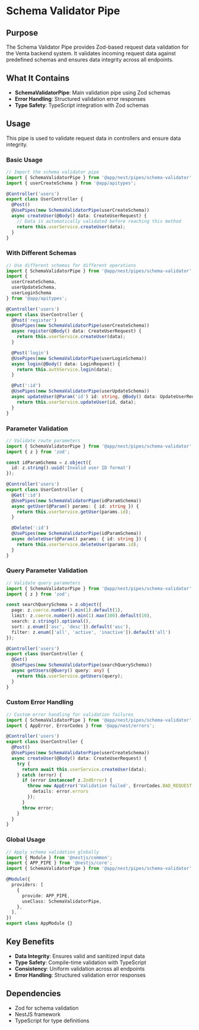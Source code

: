 # Schema Validator Pipe

## Purpose

The Schema Validator Pipe provides Zod-based request data validation for the Venta backend system. It validates incoming request data against predefined schemas and ensures data integrity across all endpoints.

## What It Contains

- **SchemaValidatorPipe**: Main validation pipe using Zod schemas
- **Error Handling**: Structured validation error responses
- **Type Safety**: TypeScript integration with Zod schemas

## Usage

This pipe is used to validate request data in controllers and ensure data integrity.

### Basic Usage
```typescript
// Import the schema validator pipe
import { SchemaValidatorPipe } from '@app/nest/pipes/schema-validator';
import { userCreateSchema } from '@app/apitypes';

@Controller('users')
export class UserController {
  @Post()
  @UsePipes(new SchemaValidatorPipe(userCreateSchema))
  async createUser(@Body() data: CreateUserRequest) {
    // Data is automatically validated before reaching this method
    return this.userService.createUser(data);
  }
}
```

### With Different Schemas
```typescript
// Use different schemas for different operations
import { SchemaValidatorPipe } from '@app/nest/pipes/schema-validator';
import { 
  userCreateSchema, 
  userUpdateSchema,
  userLoginSchema 
} from '@app/apitypes';

@Controller('users')
export class UserController {
  @Post('register')
  @UsePipes(new SchemaValidatorPipe(userCreateSchema))
  async register(@Body() data: CreateUserRequest) {
    return this.userService.createUser(data);
  }

  @Post('login')
  @UsePipes(new SchemaValidatorPipe(userLoginSchema))
  async login(@Body() data: LoginRequest) {
    return this.authService.login(data);
  }

  @Put(':id')
  @UsePipes(new SchemaValidatorPipe(userUpdateSchema))
  async updateUser(@Param('id') id: string, @Body() data: UpdateUserRequest) {
    return this.userService.updateUser(id, data);
  }
}
```

### Parameter Validation
```typescript
// Validate route parameters
import { SchemaValidatorPipe } from '@app/nest/pipes/schema-validator';
import { z } from 'zod';

const idParamSchema = z.object({
  id: z.string().uuid('Invalid user ID format')
});

@Controller('users')
export class UserController {
  @Get(':id')
  @UsePipes(new SchemaValidatorPipe(idParamSchema))
  async getUser(@Param() params: { id: string }) {
    return this.userService.getUser(params.id);
  }

  @Delete(':id')
  @UsePipes(new SchemaValidatorPipe(idParamSchema))
  async deleteUser(@Param() params: { id: string }) {
    return this.userService.deleteUser(params.id);
  }
}
```

### Query Parameter Validation
```typescript
// Validate query parameters
import { SchemaValidatorPipe } from '@app/nest/pipes/schema-validator';
import { z } from 'zod';

const searchQuerySchema = z.object({
  page: z.coerce.number().min(1).default(1),
  limit: z.coerce.number().min(1).max(100).default(10),
  search: z.string().optional(),
  sort: z.enum(['asc', 'desc']).default('asc'),
  filter: z.enum(['all', 'active', 'inactive']).default('all')
});

@Controller('users')
export class UserController {
  @Get()
  @UsePipes(new SchemaValidatorPipe(searchQuerySchema))
  async getUsers(@Query() query: any) {
    return this.userService.getUsers(query);
  }
}
```

### Custom Error Handling
```typescript
// Custom error handling for validation failures
import { SchemaValidatorPipe } from '@app/nest/pipes/schema-validator';
import { AppError, ErrorCodes } from '@app/nest/errors';

@Controller('users')
export class UserController {
  @Post()
  @UsePipes(new SchemaValidatorPipe(userCreateSchema))
  async createUser(@Body() data: CreateUserRequest) {
    try {
      return await this.userService.createUser(data);
    } catch (error) {
      if (error instanceof z.ZodError) {
        throw new AppError('Validation failed', ErrorCodes.BAD_REQUEST, {
          details: error.errors
        });
      }
      throw error;
    }
  }
}
```

### Global Usage
```typescript
// Apply schema validation globally
import { Module } from '@nestjs/common';
import { APP_PIPE } from '@nestjs/core';
import { SchemaValidatorPipe } from '@app/nest/pipes/schema-validator';

@Module({
  providers: [
    {
      provide: APP_PIPE,
      useClass: SchemaValidatorPipe,
    },
  ],
})
export class AppModule {}
```

## Key Benefits

- **Data Integrity**: Ensures valid and sanitized input data
- **Type Safety**: Compile-time validation with TypeScript
- **Consistency**: Uniform validation across all endpoints
- **Error Handling**: Structured validation error responses

## Dependencies

- Zod for schema validation
- NestJS framework
- TypeScript for type definitions 